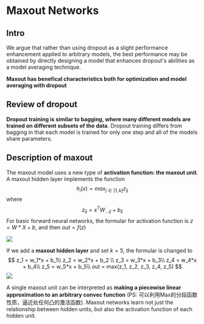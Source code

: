 # Maxout Networks

## Intro

We argue that rather than using dropout as a slight performance enhancement applied to arbitrary models, the best performance may be obtained by directly designing a model that enhances dropout's abilities as a model averaging technique.

**Maxout has benefical characteristics both for optimization and model averaging with dropout**

## Review of dropout

**Dropout training is similar to bagging, where many different models are trained on different subsets of the data**. Dropout training differs from bagging in that each model is trained for only one step and all of the models share parameters.

## Description of maxout

The maxout model uses a new type of **activation function: the maxout unit**. A maxout hidden layer implements the function
$$
h_i(x) = max_{j\in[1,k]}z_{ij}
$$
where
$$
z_{ij} = x^TW_{...ij} + b_{ij}
$$
For basic forward neural networks, the formular for activation function is $z = W*X+b$, and then $out = f(z)$

![](/assets/maxout_1.png)

If we add a **maxout hidden layer** and set $k=5$, the formular is changed to 
$$
z_1 = w_1*x + b_1\\
z_2 = w_2*x + b_2 \\
z_3 = w_3*x + b_3\\
z_4 = w_4*x + b_4\\
z_5 = w_5*x + b_5\\
out = max(z_1, z_2, z_3, z_4, z_5)
$$
![](/assets/maxout_2.png)

A single maxout unit can be interpreted as **making a piecewise linear approximation to an arbitrary convec function** (PS: 可以利用Max的分段函数性质，逼近处任何凸的激活函数). Maxout networks learn not just the relationship between hidden units, but also the activation function of each hidden unit.
